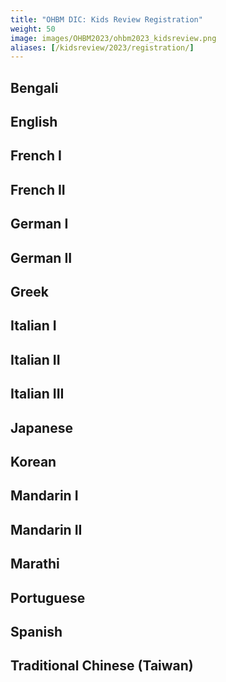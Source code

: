 ```yaml
---
title: "OHBM DIC: Kids Review Registration"
weight: 50
image: images/OHBM2023/ohbm2023_kidsreview.png
aliases: [/kidsreview/2023/registration/]
---
```




## Bengali

## English

## French I

## French II

## German I

## German II

## Greek

## Italian I

## Italian II

## Italian III

## Japanese

## Korean

## Mandarin I

## Mandarin II

## Marathi

## Portuguese

## Spanish

## Traditional Chinese (Taiwan)

